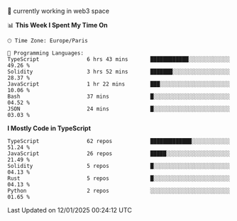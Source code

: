 🔭 currently working in web3 space

<!--START_SECTION:waka-->
📊 **This Week I Spent My Time On** 

```text
🕑︎ Time Zone: Europe/Paris

💬 Programming Languages: 
TypeScript               6 hrs 43 mins       ████████████░░░░░░░░░░░░░   49.26 % 
Solidity                 3 hrs 52 mins       ███████░░░░░░░░░░░░░░░░░░   28.37 % 
JavaScript               1 hr 22 mins        ███░░░░░░░░░░░░░░░░░░░░░░   10.06 % 
Bash                     37 mins             █░░░░░░░░░░░░░░░░░░░░░░░░   04.52 % 
JSON                     24 mins             █░░░░░░░░░░░░░░░░░░░░░░░░   03.03 % 
```

**I Mostly Code in TypeScript** 

```text
TypeScript               62 repos            █████████████░░░░░░░░░░░░   51.24 % 
JavaScript               26 repos            █████░░░░░░░░░░░░░░░░░░░░   21.49 % 
Solidity                 5 repos             █░░░░░░░░░░░░░░░░░░░░░░░░   04.13 % 
Rust                     5 repos             █░░░░░░░░░░░░░░░░░░░░░░░░   04.13 % 
Python                   2 repos             ░░░░░░░░░░░░░░░░░░░░░░░░░   01.65 % 
```




 Last Updated on 12/01/2025 00:24:12 UTC
<!--END_SECTION:waka-->
